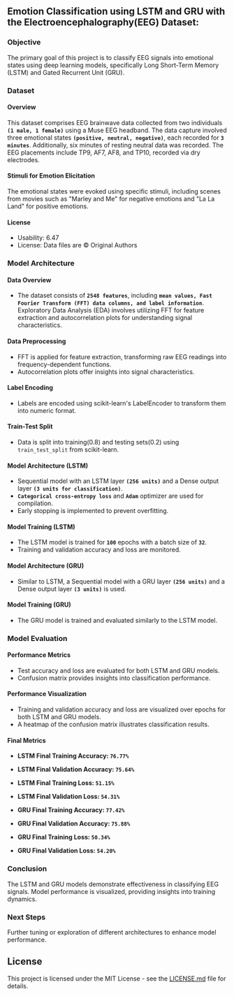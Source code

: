 ## Emotion Classification using LSTM and GRU with the Electroencephalography(EEG) Dataset:

### Objective
The primary goal of this project is to classify EEG signals into emotional states using deep learning models, specifically Long Short-Term Memory (LSTM) and Gated Recurrent Unit (GRU).

### Dataset
#### Overview
This dataset comprises EEG brainwave data collected from two individuals **`(1 male, 1 female)`** using a Muse EEG headband. The data capture involved three emotional states **`(positive, neutral, negative)`**, each recorded for **`3 minutes`**. Additionally, six minutes of resting neutral data was recorded. The EEG placements include TP9, AF7, AF8, and TP10, recorded via dry electrodes.

#### Stimuli for Emotion Elicitation
The emotional states were evoked using specific stimuli, including scenes from movies such as "Marley and Me" for negative emotions and "La La Land" for positive emotions.

#### License
- Usability: 6.47
- License: Data files are © Original Authors

### Model Architecture

#### Data Overview
- The dataset consists of **`2548 features`**, including **`mean values, Fast Fourier Transform (FFT) data columns, and label information`**. Exploratory Data Analysis (EDA) involves utilizing FFT for feature extraction and autocorrelation plots for understanding signal characteristics.

#### Data Preprocessing
- FFT is applied for feature extraction, transforming raw EEG readings into frequency-dependent functions.
- Autocorrelation plots offer insights into signal characteristics.

#### Label Encoding
- Labels are encoded using scikit-learn's LabelEncoder to transform them into numeric format.

#### Train-Test Split
- Data is split into training(0.8) and testing sets(0.2) using `train_test_split` from scikit-learn.

#### Model Architecture (LSTM)
- Sequential model with an LSTM layer **`(256 units)`** and a Dense output layer **`(3 units for classification)`**.
- **`Categorical cross-entropy loss`** and **`Adam`** optimizer are used for compilation.
- Early stopping is implemented to prevent overfitting.

#### Model Training (LSTM)
- The LSTM model is trained for **`100`** epochs with a batch size of **`32`**.
- Training and validation accuracy and loss are monitored.

#### Model Architecture (GRU)
- Similar to LSTM, a Sequential model with a GRU layer **`(256 units)`** and a Dense output layer **`(3 units)`** is used.

#### Model Training (GRU)
- The GRU model is trained and evaluated similarly to the LSTM model.

### Model Evaluation

#### Performance Metrics
- Test accuracy and loss are evaluated for both LSTM and GRU models.
- Confusion matrix provides insights into classification performance.

#### Performance Visualization
- Training and validation accuracy and loss are visualized over epochs for both LSTM and GRU models.
- A heatmap of the confusion matrix illustrates classification results.

#### Final Metrics
- **LSTM Final Training Accuracy: `76.77%`**
- **LSTM Final Validation Accuracy: `75.64%`**
- **LSTM Final Training Loss: `51.15%`**
- **LSTM Final Validation Loss: `54.31%`**

- **GRU Final Training Accuracy: `77.42%`**
- **GRU Final Validation Accuracy: `75.88%`**
- **GRU Final Training Loss: `50.34%`**
- **GRU Final Validation Loss: `54.20%`**

### Conclusion
The LSTM and GRU models demonstrate effectiveness in classifying EEG signals. Model performance is visualized, providing insights into training dynamics.

### Next Steps
Further tuning or exploration of different architectures to enhance model performance.

## License
This project is licensed under the MIT License - see the [LICENSE.md](LICENSE.md) file for details.
